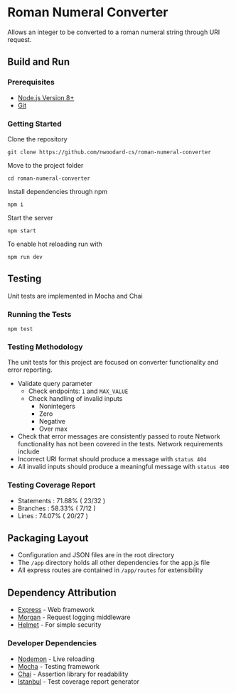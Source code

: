 # Roman Numeral Converter
Allows an integer to be converted to a roman numeral string through URI request.

## Build and Run

### Prerequisites
- [Node.js Version 8+](https://nodejs.org/en/)
- [Git](https://git-scm.com/downloads)

### Getting Started
Clone the repository
```
git clone https://github.com/nwoodard-cs/roman-numeral-converter
```
Move to the project folder
```
cd roman-numeral-converter
```
Install dependencies through npm
```
npm i
```
Start the server
```
npm start
```
To enable hot reloading run with
```
npm run dev
```

## Testing 
Unit tests are implemented in Mocha and Chai
### Running the Tests
```
npm test
```

### Testing Methodology
The unit tests for this project are focused on converter functionality and error reporting.
- Validate query parameter
    - Check endpoints: `1` and `MAX_VALUE`
    - Check handling of invalid inputs
        - Nonintegers
        - Zero
        - Negative
        - Over max
- Check that error messages are consistently passed to route
Network functionality has not been covered in the tests.
Network requirements include
- Incorrect URI format should produce a message with `status 404`
- All invalid inputs should produce a meaningful message with `status 400`
### Testing Coverage Report
- Statements : 71.88% ( 23/32 )
- Branches   : 58.33% ( 7/12 )
- Lines      : 74.07% ( 20/27 )

## Packaging Layout
- Configuration and JSON files are in the root directory
- The `/app` directory holds all other dependencies for the app.js file
- All express routes are contained in `/app/routes` for extensibility
## Dependency Attribution
- [Express](https://github.com/expressjs/express) - Web framework
- [Morgan](https://github.com/expressjs/morgan) - Request logging middleware
- [Helmet](https://github.com/helmetjs/helmet) - For simple security
### Developer Dependencies
- [Nodemon](https://github.com/remy/nodemon) - Live reloading
- [Mocha](https://github.com/mochajs/mocha) - Testing framework
- [Chai](https://github.com/chaijs/chai) - Assertion library for readability
- [Istanbul](https://github.com/gotwarlost/istanbul) - Test coverage report generator

